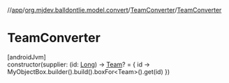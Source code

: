 //[app](../../../index.md)/[org.mjdev.balldontlie.model.convert](../index.md)/[TeamConverter](index.md)/[TeamConverter](-team-converter.md)

# TeamConverter

[androidJvm]\
constructor(supplier: (id: [Long](https://kotlinlang.org/api/latest/jvm/stdlib/kotlin/-long/index.html)) -&gt; [Team](../../org.mjdev.balldontlie.model/-team/index.md)? = { id -&gt;
        MyObjectBox.builder().build().boxFor&lt;Team&gt;().get(id)
    })
